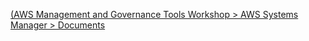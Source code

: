 [(AWS Management and Governance Tools Workshop > AWS Systems Manager > Documents](https://mng.workshop.aws/ssm/capability_hands-on_labs/documents.html)